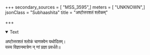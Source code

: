 +++
secondary_sources = [ "MSS_3595",]
meters = [ "UNKNOWN",]
jsonClass = "Subhaashita"
title = "अष्टोत्तरशतं श्लोकम्"

+++

<details open><summary>Text</summary>

अष्टोत्तरशतं श्लोकं चाणक्येन यथोदितम्।  
यस्य विज्ञानमात्रेण न् णां प्रज्ञा प्रवर्धते॥
</details>
